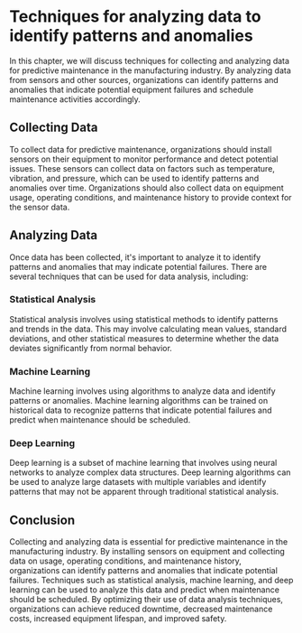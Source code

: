 Techniques for analyzing data to identify patterns and anomalies
=====================================================================================================================================

In this chapter, we will discuss techniques for collecting and analyzing data for predictive maintenance in the manufacturing industry. By analyzing data from sensors and other sources, organizations can identify patterns and anomalies that indicate potential equipment failures and schedule maintenance activities accordingly.

Collecting Data
---------------

To collect data for predictive maintenance, organizations should install sensors on their equipment to monitor performance and detect potential issues. These sensors can collect data on factors such as temperature, vibration, and pressure, which can be used to identify patterns and anomalies over time. Organizations should also collect data on equipment usage, operating conditions, and maintenance history to provide context for the sensor data.

Analyzing Data
--------------

Once data has been collected, it's important to analyze it to identify patterns and anomalies that may indicate potential failures. There are several techniques that can be used for data analysis, including:

### Statistical Analysis

Statistical analysis involves using statistical methods to identify patterns and trends in the data. This may involve calculating mean values, standard deviations, and other statistical measures to determine whether the data deviates significantly from normal behavior.

### Machine Learning

Machine learning involves using algorithms to analyze data and identify patterns or anomalies. Machine learning algorithms can be trained on historical data to recognize patterns that indicate potential failures and predict when maintenance should be scheduled.

### Deep Learning

Deep learning is a subset of machine learning that involves using neural networks to analyze complex data structures. Deep learning algorithms can be used to analyze large datasets with multiple variables and identify patterns that may not be apparent through traditional statistical analysis.

Conclusion
----------

Collecting and analyzing data is essential for predictive maintenance in the manufacturing industry. By installing sensors on equipment and collecting data on usage, operating conditions, and maintenance history, organizations can identify patterns and anomalies that indicate potential failures. Techniques such as statistical analysis, machine learning, and deep learning can be used to analyze this data and predict when maintenance should be scheduled. By optimizing their use of data analysis techniques, organizations can achieve reduced downtime, decreased maintenance costs, increased equipment lifespan, and improved safety.
